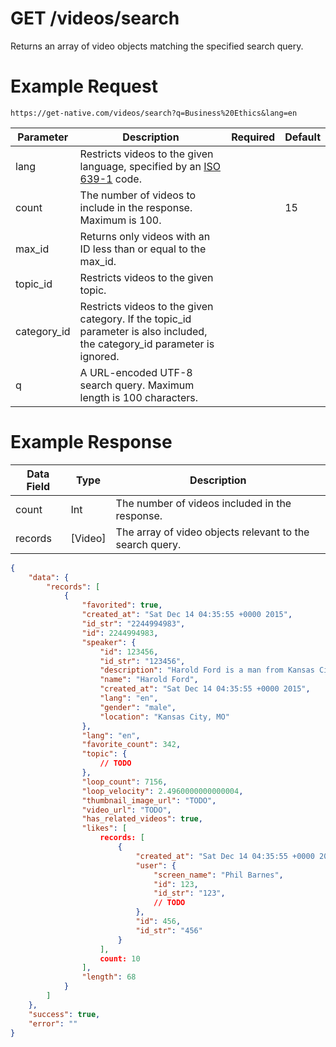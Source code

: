 # GET /videos/search

Returns an array of video objects matching the specified search query.

# Example Request

```
https://get-native.com/videos/search?q=Business%20Ethics&lang=en
```

| Parameter   | Description                                                                                                                      | Required | Default |
|-------------|----------------------------------------------------------------------------------------------------------------------------------|----------|---------|
| lang        | Restricts videos to the given language, specified by an [ISO 639-1](https://en.wikipedia.org/wiki/List_of_ISO_639-1_codes) code. |          |         |
| count       | The number of videos to include in the response. Maximum is 100.                                                                 |          | 15      |
| max_id      | Returns only videos with an ID less than or equal to the max_id.                                                                 |          |         |
| topic_id    | Restricts videos to the given topic.                                                                                             |          |         |
| category_id | Restricts videos to the given category. If the topic_id parameter is also included, the category_id parameter is ignored.        |          |         |
| q           | A URL-encoded UTF-8 search query. Maximum length is 100 characters.                                                              |          |         |

# Example Response

| Data Field | Type    | Description                                              |
|------------|---------|----------------------------------------------------------|
| count      | Int     | The number of videos included in the response.           |
| records    | [Video] | The array of video objects relevant to the search query. |

```json
{
	"data": {
		"records": [
			{
				"favorited": true,
				"created_at": "Sat Dec 14 04:35:55 +0000 2015",
				"id_str": "2244994983",
				"id": 2244994983,
				"speaker": {
					"id": 123456,
					"id_str": "123456",
					"description": "Harold Ford is a man from Kansas City, MO. He loves the Chiefs and listens to samba.",
					"name": "Harold Ford",
					"created_at": "Sat Dec 14 04:35:55 +0000 2015",
					"lang": "en",
					"gender": "male",
					"location": "Kansas City, MO"
				},
				"lang": "en",
				"favorite_count": 342,
				"topic": {
					// TODO
				},
				"loop_count": 7156,
				"loop_velocity": 2.4960000000000004,
				"thumbnail_image_url": "TODO",
				"video_url": "TODO",
				"has_related_videos": true,
				"likes": [
					records: [
						{
							"created_at": "Sat Dec 14 04:35:55 +0000 2015",
							"user": {
								"screen_name": "Phil Barnes",
								"id": 123,
								"id_str": "123",
								// TODO
							},
							"id": 456,
							"id_str": "456"
						}
					],
					count: 10
				],
				"length": 68
			}
		]
	},
	"success": true,
	"error": ""
}
```
